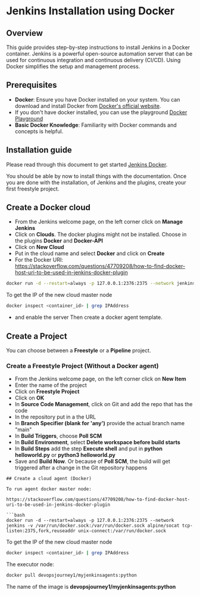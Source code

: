 # Jenkins Installation using Docker

## Overview
This guide provides step-by-step instructions to install Jenkins in a Docker container. Jenkins is a powerful open-source automation server that can be used for continuous integration and continuous delivery (CI/CD). Using Docker simplifies the setup and management process.

## Prerequisites
- **Docker**: Ensure you have Docker installed on your system. You can download and install Docker from [Docker's official website](https://docs.docker.com/get-docker/).
- If you don't have docker installed, you can use the playground [Docker Playground](https://labs.play-with-docker.com/)
- **Basic Docker Knowledge**: Familiarity with Docker commands and concepts is helpful.

## Installation guide
Please read through this document to get started [Jenkins Docker](https://www.jenkins.io/doc/book/installing/docker/).

You should be able by now to install things with the documentation. Once you are done with the installation, of Jenkins and the plugins, create your first freestyle project.

## Create a Docker cloud

- From the Jenkins welcome page, on the left corner click on **Manage Jenkins**
- Click on **Clouds**. The docker plugins might not be installed. Choose in the plugins **Docker** and **Docker-API**
- Click on **New Cloud**
- Put in the cloud name and select **Docker** and click on **Create**
- For the Docker URI: 
https://stackoverflow.com/questions/47709208/how-to-find-docker-host-uri-to-be-used-in-jenkins-docker-plugin

```bash
docker run -d --restart=always -p 127.0.0.1:2376:2375 --network jenkins -v /var/run/docker.sock:/var/run/docker.sock alpine/socat tcp-listen:2375,fork,reuseaddr unix-connect:/var/run/docker.sock
```
To get the IP of the new cloud master node

```bash
docker inspect <container_id> | grep IPAddress
```
- and enable the server
Then create a docker agent template. 

## Create a Project

You can choose between a **Freestyle** or a **Pipeline** project. 

### Create a Freestyle Project (Without a Docker agent)

- From the Jenkins welcome page, on the left corner click on **New Item**
- Enter the name of the project
- Click on **Freestyle Project**
- Click on **OK**
- In **Source Code Management**, click on Git and add the repo that has the code
- In the repository put in a the URL
- In **Branch Specifier (blank for 'any')** provide the actual branch name "main"
- In **Build Triggers**, choose **Poll SCM**
- In **Build Environment**, select **Delete workspace before build starts**
- In **Build Steps** add the step **Execute shell** and put in **python helloworld.py** or **python3 helloworld.py**
- Save and **Build Now**. Or because of **Poll SCM**, the build will get triggered after a change in the Git repository happens

```
## Create a cloud agent (Docker)

To run agent docker master node: 

https://stackoverflow.com/questions/47709208/how-to-find-docker-host-uri-to-be-used-in-jenkins-docker-plugin

```bash
docker run -d --restart=always -p 127.0.0.1:2376:2375 --network jenkins -v /var/run/docker.sock:/var/run/docker.sock alpine/socat tcp-listen:2375,fork,reuseaddr unix-connect:/var/run/docker.sock
```
To get the IP of the new cloud master node

```bash
docker inspect <container_id> | grep IPAddress
```

The executor node:

```bash
docker pull devopsjourney1/myjenkinsagents:python
```
The name of the image is **devopsjourney1/myjenkinsagents:python**
